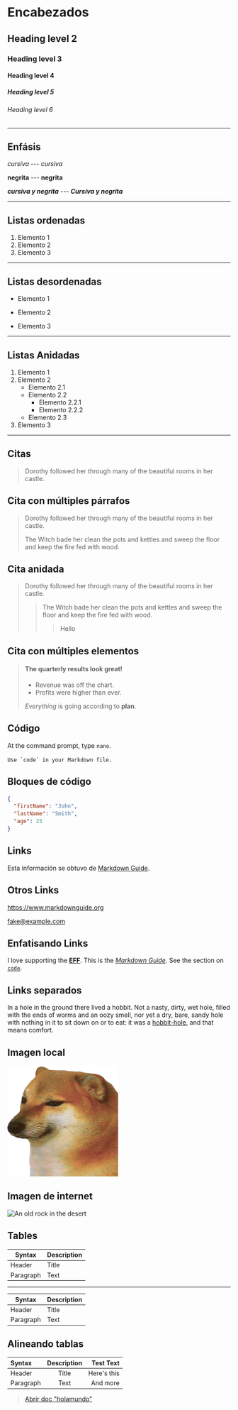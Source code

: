# **Encabezados** 

## Heading level 2
### Heading level 3
#### Heading level 4
##### Heading level 5
###### Heading level 6

***

## **Enfásis**  

*cursiva* --- _cursiva_  

**negrita** --- __negrita__  

***cursiva y negrita*** --- ___Cursiva y negrita___

***
## **Listas ordenadas**  
1. Elemento 1
1. Elemento 2
1. Elemento 3
___
## **Listas desordenadas**
- Elemento 1
* Elemento 2
+ Elemento 3 
---
## **Listas Anidadas**
1. Elemento 1
2. Elemento 2
    - Elemento 2.1
    - Elemento 2.2
        * Elemento 2.2.1
        + Elemento 2.2.2
    - Elemento 2.3
3. Elemento 3
***
## **Citas**

> Dorothy followed her through many of the beautiful rooms in her castle.

## **Cita con múltiples párrafos**

> Dorothy followed her through many of the beautiful rooms in her castle.
>
> The Witch bade her clean the pots and kettles and sweep the floor and keep the fire fed with wood.

## **Cita anidada**

> Dorothy followed her through many of the beautiful rooms in her castle.
>
>> The Witch bade her clean the pots and kettles and sweep the floor and keep the fire fed with wood.
>>> Hello

## **Cita con múltiples elementos**

> #### The quarterly results look great!
>
> - Revenue was off the chart.
> - Profits were higher than ever.
>
>  *Everything* is going according to **plan**.

## **Código**

At the command prompt, type `nano`.  

``Use `code` in your Markdown file.``  

## **Bloques de código**
```json
{
  "firstName": "John",
  "lastName": "Smith",
  "age": 25
}
```

 ## **Links**

 Esta información se obtuvo de [Markdown Guide](https://www.markdownguide.org/ "Clic Aquí").

 ## **Otros Links**

<https://www.markdownguide.org>  

<fake@example.com>

## **Enfatisando Links**

I love supporting the **[EFF](https://eff.org)**.
This is the *[Markdown Guide](https://www.markdownguide.org)*.
See the section on [`code`](#code).

## **Links separados**

In a hole in the ground there lived a hobbit. Not a nasty, dirty, wet hole, filled with the ends
of worms and an oozy smell, nor yet a dry, bare, sandy hole with nothing in it to sit down on or to
eat: it was a [hobbit-hole][1], and that means comfort.

[1]: <https://en.wikipedia.org/wiki/Hobbit#Lifestyle> "Hobbit lifestyles"

## **Imagen local**
![Esto aparece](cheems.png "Ta' wonito")

## **Imagen de internet**
![[An old rock in the desert](/assets/images/shiprock.jpg "Shiprock, New Mexico by Beau Rogers")](https://images.pexels.com/photos/5582900/pexels-photo-5582900.jpeg?auto=compress&cs=tinysrgb&dpr=2&h=650&w=940)

## **Tables**

| Syntax      | Description |
| ----------- | ----------- |
| Header      | Title       |
| Paragraph   | Text        |

***

| Syntax | Description |
| --- | ----------- |
| Header | Title |
| Paragraph | Text |

## **Alineando tablas**
| Syntax      | Description | Test Text     |
| :---        |    :----:   |          ---: |
| Header      | Title       | Here's this   |
| Paragraph   | Text        | And more      |

> [Abrir doc "holamundo"](./holamundo.md)
